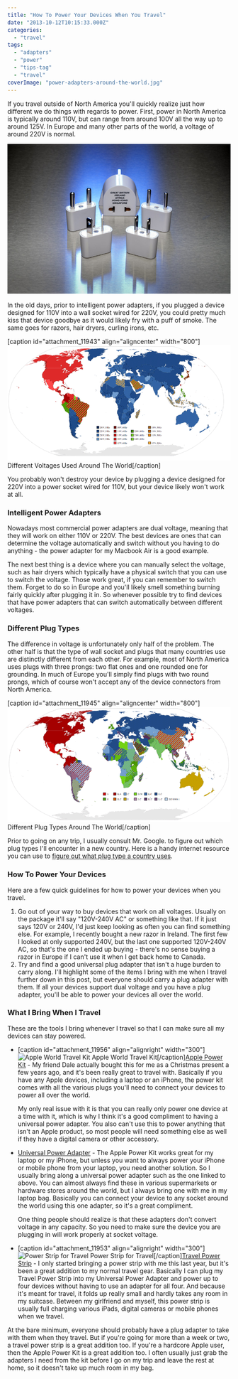 ```yaml
---
title: "How To Power Your Devices When You Travel"
date: "2013-10-12T10:15:33.000Z"
categories: 
  - "travel"
tags: 
  - "adapters"
  - "power"
  - "tips-tag"
  - "travel"
coverImage: "power-adapters-around-the-world.jpg"
---
```


If you travel outside of North America you'll quickly realize just how different we do things with regards to power. First, power in North America is typically around 110V, but can range from around 100V all the way up to around 125V. In Europe and many other parts of the world, a voltage of around 220V is normal.

![Power Adapters for Travel](images/power-adapters-around-the-world.jpg)

In the old days, prior to intelligent power adapters, if you plugged a device designed for 110V into a wall socket wired for 220V, you could pretty much kiss that device goodbye as it would likely fry with a puff of smoke. The same goes for razors, hair dryers, curling irons, etc.

\[caption id="attachment\_11943" align="aligncenter" width="800"\]![Different Voltages Used Around The World](images/voltages-around-the-world.png) Different Voltages Used Around The World\[/caption\]

You probably won't destroy your device by plugging a device designed for 220V into a power socket wired for 110V, but your device likely won't work at all.

### Intelligent Power Adapters

Nowadays most commercial power adapters are dual voltage, meaning that they will work on either 110V or 220V. The best devices are ones that can determine the voltage automatically and switch without you having to do anything - the power adapter for my Macbook Air is a good example.

The next best thing is a device where you can manually select the voltage, such as hair dryers which typically have a physical switch that you can use to switch the voltage. Those work great, if you can remember to switch them. Forget to do so in Europe and you'll likely smell something burning fairly quickly after plugging it in. So whenever possible try to find devices that have power adapters that can switch automatically between different voltages.

### Different Plug Types

The difference in voltage is unfortunately only half of the problem. The other half is that the type of wall socket and plugs that many countries use are distinctly different from each other. For example, most of North America uses plugs with three prongs: two flat ones and one rounded one for grounding. In much of Europe you'll simply find plugs with two round prongs, which of course won't accept any of the device connectors from North America.

\[caption id="attachment\_11945" align="aligncenter" width="800"\]![Different Plug Types Around The World](images/plug-types-travel.png) Different Plug Types Around The World\[/caption\]

Prior to going on any trip, I usually consult Mr. Google. to figure out which plug types I'll encounter in a new country. Here is a handy internet resource you can use to [figure out what plug type a country uses](http://www.kropla.com/electric2.htm).

### How To Power Your Devices

Here are a few quick guidelines for how to power your devices when you travel.

1. Go out of your way to buy devices that work on all voltages. Usually on the package it'll say "120V-240V AC" or something like that. If it just says 120V or 240V, I'd just keep looking as often you can find something else. For example, I recently bought a new razor in Ireland. The first few I looked at only supported 240V, but the last one supported 120V-240V AC, so that's the one I ended up buying - there's no sense buying a razor in Europe if I can't use it when I get back home to Canada.
2. Try and find a good universal plug adapter that isn't a huge burden to carry along. I'll highlight some of the items I bring with me when I travel further down in this post, but everyone should carry a plug adapter with them. If all your devices support dual voltage and you have a plug adapter, you'll be able to power your devices all over the world.

### What I Bring When I Travel

These are the tools I bring whenever I travel so that I can make sure all my devices can stay powered.

- \[caption id="attachment\_11956" align="alignright" width="300"\]![Apple World Travel Kit](images/world-travel-kit-300x295.jpg) Apple World Travel Kit\[/caption\][Apple Power Kit](http://amzn.to/1cGLO77) - My friend Dale actually bought this for me as a Christmas present a few years ago, and it's been really great to travel with. Basically if you have any Apple devices, including a laptop or an iPhone, the power kit comes with all the various plugs you'll need to connect your devices to power all over the world.
    
    My only real issue with it is that you can really only power one device at a time with it, which is why I think it's a good compliment to having a universal power adapter. You also can't use this to power anything that isn't an Apple product, so most people will need something else as well if they have a digital camera or other accessory.
- [Universal Power Adapter](http://amzn.to/19GjJWw) - The Apple Power Kit works great for my laptop or my iPhone, but unless you want to always power your iPhone or mobile phone from your laptop, you need another solution. So I usually bring along a universal power adapter such as the one linked to above. You can almost always find these in various supermarkets or hardware stores around the world, but I always bring one with me in my laptop bag. Basically you can connect your device to any socket around the world using this one adapter, so it's a great compliment.
    
    One thing people should realize is that these adapters don't convert voltage in any capacity. So you need to make sure the device you are plugging in will work properly at socket voltage.
- \[caption id="attachment\_11953" align="alignright" width="300"\]![Power Strip for Travel](images/power-strip-for-travel-300x128.jpg) Power Strip for Travel\[/caption\][Travel Power Strip](http://amzn.to/166V1yn) - I only started bringing a power strip with me this last year, but it's been a great addition to my normal travel gear. Basically I can plug my Travel Power Strip into my Universal Power Adapter and power up to four devices without having to use an adapter for all four. And because it's meant for travel, it folds up really small and hardly takes any room in my suitcase. Between my girlfriend and myself, this power strip is usually full charging various iPads, digital cameras or mobile phones when we travel.

At the bare minimum, everyone should probably have a plug adapter to take with them when they travel. But if you're going for more than a week or two, a travel power strip is a great addition too. If you're a hardcore Apple user, then the Apple Power Kit is a great addition too. I often usually just grab the adapters I need from the kit before I go on my trip and leave the rest at home, so it doesn't take up much room in my bag.
